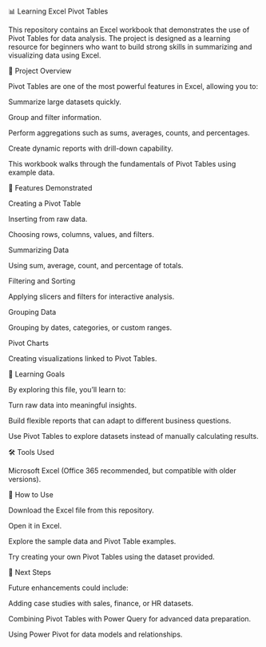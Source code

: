 📊 Learning Excel Pivot Tables

This repository contains an Excel workbook that demonstrates the use of Pivot Tables for data analysis. The project is designed as a learning resource for beginners who want to build strong skills in summarizing and visualizing data using Excel.

📝 Project Overview

Pivot Tables are one of the most powerful features in Excel, allowing you to:

Summarize large datasets quickly.

Group and filter information.

Perform aggregations such as sums, averages, counts, and percentages.

Create dynamic reports with drill-down capability.

This workbook walks through the fundamentals of Pivot Tables using example data.

🚀 Features Demonstrated

Creating a Pivot Table

Inserting from raw data.

Choosing rows, columns, values, and filters.

Summarizing Data

Using sum, average, count, and percentage of totals.

Filtering and Sorting

Applying slicers and filters for interactive analysis.

Grouping Data

Grouping by dates, categories, or custom ranges.

Pivot Charts

Creating visualizations linked to Pivot Tables.

🎯 Learning Goals

By exploring this file, you’ll learn to:

Turn raw data into meaningful insights.

Build flexible reports that can adapt to different business questions.

Use Pivot Tables to explore datasets instead of manually calculating results.

🛠️ Tools Used

Microsoft Excel (Office 365 recommended, but compatible with older versions).

📖 How to Use

Download the Excel file from this repository.

Open it in Excel.

Explore the sample data and Pivot Table examples.

Try creating your own Pivot Tables using the dataset provided.

📌 Next Steps

Future enhancements could include:

Adding case studies with sales, finance, or HR datasets.

Combining Pivot Tables with Power Query for advanced data preparation.

Using Power Pivot for data models and relationships.
